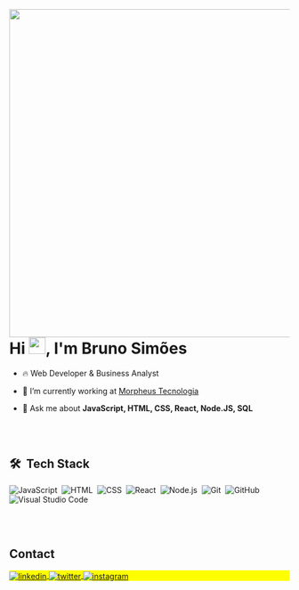 <img align="right" height="590em" src="https://raw.githubusercontent.com/gist/obrunosimoes/4f3a432adf8722adfa1613b560797be6/raw/5f9a05564697f2637bbde65c8d4f9c82332e5705/githubcard.svg"/>
<h1 align="left">Hi <img src="https://raw.githubusercontent.com/kaueMarques/kaueMarques/master/hi.gif" height="30px">, I'm Bruno Simões</h1>
<!-- <p align="left"> <img src="https://komarev.com/ghpvc/?username=obrunosimoes&color=blue" alt="Profile views" /> </p> -->

- 🔥 Web Developer & Business Analyst

- 🔭 I’m currently working at [Morpheus Tecnologia](https://www.linkedin.com/company/morpheus-tecnologia)

- 💬 Ask me about **JavaScript, HTML, CSS, React, Node.JS, SQL**

<br><br>

## 🛠 &nbsp;Tech Stack

![JavaScript](https://img.shields.io/badge/-JavaScript-05122A?style=flat&logo=javascript)&nbsp;
![HTML](https://img.shields.io/badge/-HTML-05122A?style=flat&logo=HTML5)&nbsp;
![CSS](https://img.shields.io/badge/-CSS-05122A?style=flat&logo=CSS3&logoColor=1572B6)&nbsp;
![React](https://img.shields.io/badge/-React-05122A?style=flat&logo=react)&nbsp;
![Node.js](https://img.shields.io/badge/-Node.js-05122A?style=flat&logo=node.js)&nbsp;
![Git](https://img.shields.io/badge/-Git-05122A?style=flat&logo=git)&nbsp;
![GitHub](https://img.shields.io/badge/-GitHub-05122A?style=flat&logo=github)&nbsp;
![Visual Studio Code](https://img.shields.io/badge/-Visual%20Studio%20Code-05122A?style=flat&logo=visual-studio-code&logoColor=007ACC)&nbsp;
<!--
![PostgreSQL](https://img.shields.io/badge/-PostgreSQL-05122A?style=flat&logo=postgresql)&nbsp;
![SQLite](https://img.shields.io/badge/-SQLite-05122A?style=flat&logo=sqlite)&nbsp;
![Markdown](https://img.shields.io/badge/-Markdown-05122A?style=flat&logo=markdown)&nbsp;
-->

<!--
<br><br>

## ⚙️ &nbsp;GitHub Analytics

<p align="left">
<img width="530em" src="https://github-readme-stats.vercel.app/api?username=obrunosimoes&show_icons=true&theme=vision-friendly-dark" alt="obrunosimoes's stats"/>
<img width="530em" src="https://github-readme-stats.vercel.app/api/top-langs/?username=obrunosimoes&layout=compact&theme=vision-friendly-dark" alt="obrunosimoes's most languages"/>
</p>
-->

<br><br>

## Contact

<p align="left" style="background:yellow">
<a href="https://linkedin.com/in/obrunosimoes" target="_blank">
  <img align="center" src="https://img.shields.io/badge/-maykbrito-05122A?style=flat&logo=linkedin" alt="linkedin"/>
</a>
<a href="https://twitter.com/eubrunosimoes" target="_blank">
  <img align="center" src="https://img.shields.io/badge/-maykbrito-05122A?style=flat&logo=twitter" alt="twitter"/>  
</a>
<a href="https://instagram.com/obrunosimoes" target="_blank">
 <img align="center" src="https://img.shields.io/badge/-maykbrito-05122A?style=flat&logo=instagram" alt="instagram"/>
</a>
</p>
